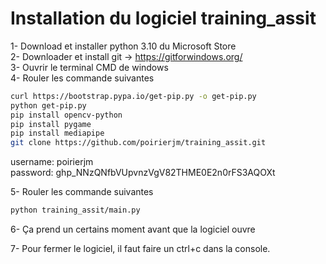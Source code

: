 # Installation du logiciel training_assit

1- Download et installer python 3.10 du Microsoft Store  
2- Downloader et install git -> https://gitforwindows.org/  
3- Ouvrir le terminal CMD de windows  
4- Rouler les commande suivantes  
```bash
curl https://bootstrap.pypa.io/get-pip.py -o get-pip.py
python get-pip.py
pip install opencv-python
pip install pygame
pip install mediapipe
git clone https://github.com/poirierjm/training_assit.git
```
username: poirierjm  
password: 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  

5- Rouler les commande suivantes  
```bash
python training_assit/main.py
```

6- Ça prend un certains moment avant que la logiciel ouvre

7- Pour fermer le logiciel, il faut faire un ctrl+c dans la console.
